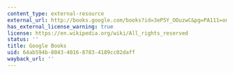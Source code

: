 ```yaml
---
content_type: external-resource
external_url: http://books.google.com/books?id=3eP5Y_OOuzwC&pg=PA111=onepage
has_external_license_warning: true
license: https://en.wikipedia.org/wiki/All_rights_reserved
status: ''
title: Google Books
uid: 64ab594b-8043-4016-8783-4189cc02daff
wayback_url: ''
---
```

